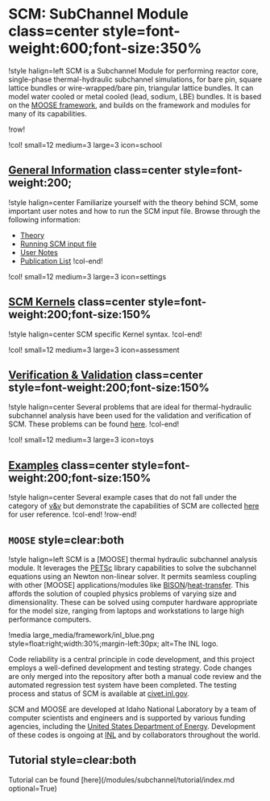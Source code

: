 # SCM: SubChannel Module class=center style=font-weight:600;font-size:350%

!style halign=left
SCM is a Subchannel Module for performing reactor core, single-phase thermal-hydraulic
subchannel simulations, for bare pin, square lattice bundles or wire-wrapped/bare pin, triangular lattice bundles. It can model water cooled or metal cooled (lead, sodium, LBE) bundles. It is based on the [MOOSE framework](https://mooseframework.inl.gov), and builds on the framework and modules for many of its capabilities.

!row!

!col! small=12 medium=3 large=3 icon=school

## [General Information](general/subchannel_theory.md) class=center style=font-weight:200;

!style halign=center
Familiarize yourself with the theory behind SCM, some important user notes and how to run the SCM input file. Browse through the following information:

- [Theory](general/subchannel_theory.md)
- [Running SCM input file](general/using_SubChannel.md)
- [User Notes](general/user_notes.md)
- [Publication List](general/publication_list.md)
!col-end!

!col! small=12 medium=3 large=3 icon=settings

## [SCM Kernels](modules/subchannel/syntax.md) class=center style=font-weight:200;font-size:150%

!style halign=center
SCM specific Kernel syntax.
!col-end!

!col! small=12 medium=3 large=3 icon=assessment

## [Verification & Validation](modules/subchannel/v&v/v&v-list.md) class=center style=font-weight:200;font-size:150%

!style halign=center
Several problems that are ideal for thermal-hydraulic subchannel analysis have been used for the validation and verification of SCM. These problems can be found [here](modules/subchannel/v&v/v&v-list.md).
!col-end!

!col! small=12 medium=3 large=3 icon=toys

## [Examples](modules/subchannel/examples/examples-list.md) class=center style=font-weight:200;font-size:150%

!style halign=center
Several example cases that do not fall under the category of [v&v](modules/subchannel/v&v/v&v-list.md) but demonstrate the capabilities of SCM are collected [here](modules/subchannel/examples/examples-list.md) for user reference.
!col-end!
!row-end!

## `MOOSE` style=clear:both

!style halign=left
SCM is a [MOOSE] thermal hydraulic subchannel analysis module. It leverages the [PETSc](https://petsc.org/release/) library capabilities to solve the subchannel equations using an Newton non-linear solver. It permits seamless coupling with other [MOOSE] applications/modules like [BISON](https://mooseframework.inl.gov/bison/)/[heat-transfer](https://mooseframework.inl.gov/modules/heat_transfer/). This affords the solution of coupled physics problems of varying size and dimensionality. These can be solved using computer hardware appropriate for the model size, ranging from laptops and workstations to large high performance computers.

!media large_media/framework/inl_blue.png
       style=float:right;width:30%;margin-left:30px;
       alt=The INL logo.

Code reliability is a central principle in code development, and this project
employs a well-defined development and testing strategy.  Code changes are only
merged into the repository after both a manual code review and the automated
regression test system have been completed.  The testing process and status of
SCM is available at [civet.inl.gov](https://civet.inl.gov/repo/530/).

SCM and MOOSE are developed at Idaho National Laboratory by a team of
computer scientists and engineers and is supported by various funding agencies,
including the [United States Department of Energy](http://energy.gov).  Development
of these codes is ongoing at [INL](https://www.inl.gov) and by collaborators
throughout the world.

## Tutorial style=clear:both

Tutorial can be found [here](/modules/subchannel/tutorial/index.md optional=True)
